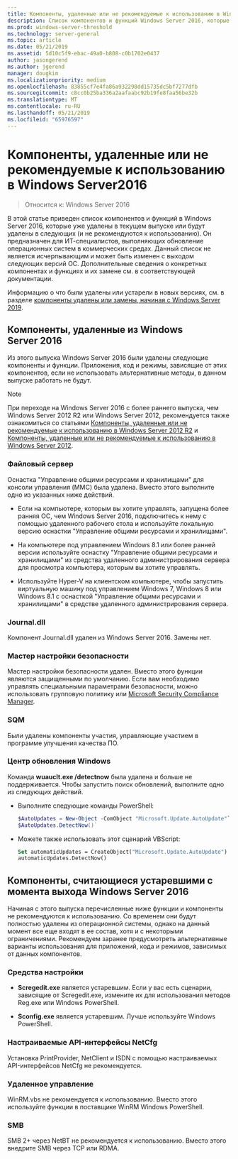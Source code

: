 ```yaml
---
title: Компоненты, удаленные или не рекомендуемые к использованию в Windows Server 2016
description: Список компонентов и функций Windows Server 2016, которые уже удалены из продукта в текущем выпуске или будут удалены в последующих выпусках (устаревшая версия). Он предназначен для ИТ-специалистов, выполняющих обновление операционных систем в коммерческих средах.
ms.prod: windows-server-threshold
ms.technology: server-general
ms.topic: article
ms.date: 05/21/2019
ms.assetid: 5d10c5f9-ebac-49a0-b808-c0b1702e0437
author: jasongerend
ms.author: jgerend
manager: dougkim
ms.localizationpriority: medium
ms.openlocfilehash: 83855cf7e4fa86a932298dd15735dc5bf7277dfb
ms.sourcegitcommit: c8cc0b25ba336a2aafaabc92b19fe8faa56be32b
ms.translationtype: MT
ms.contentlocale: ru-RU
ms.lasthandoff: 05/21/2019
ms.locfileid: "65976597"
---
```

# <a name="features-removed-or-deprecated-in--windows-server-2016"></a>Компоненты, удаленные или не рекомендуемые к использованию в Windows Server2016

>Относится к: Windows Server 2016

В этой статье приведен список компонентов и функций в Windows Server 2016, которые уже удалены в текущем выпуске или будут удалены в следующих (и не рекомендуются к использованию). Он предназначен для ИТ-специалистов, выполняющих обновление операционных систем в коммерческих средах. Данный список не является исчерпывающим и может быть изменен с выходом следующих версий ОС. Дополнительные сведения о конкретных компонентах и функциях и их замене см. в соответствующей документации.

Информацию о что были удалены или устарели в новых версиях, см. в разделе [компоненты удалены или замены, начиная с Windows Server 2019](../get-started-19/removed-features-19.md).

## <a name="features-removed-from-windows-server-2016"></a>Компоненты, удаленные из Windows Server 2016

Из этого выпуска Windows Server 2016 были удалены следующие компоненты и функции. Приложения, код и режимы, зависящие от этих компонентов, если не использовать альтернативные методы, в данном выпуске работать не будут.  

> [!NOTE]  
> При переходе на Windows Server 2016 с более раннего выпуска, чем Windows Server 2012 R2 или Windows Server 2012, рекомендуется также ознакомиться со статьями [Компоненты, удаленные или не рекомендуемые к использованию в Windows Server 2012 R2](https://technet.microsoft.com/library/dn303411.aspx) и [Компоненты, удаленные или не рекомендуемые к использованию в Windows Server 2012](https://technet.microsoft.com/library/hh831568.aspx).  


### <a name="file-server"></a>Файловый сервер  
Оснастка "Управление общими ресурсами и хранилищами" для консоли управления (MMC) была удалена. Вместо этого выполните одно из указанных ниже действий.  

-   Если на компьютере, которым вы хотите управлять, запущена более ранняя ОС, чем Windows Server 2016, подключитесь к нему с помощью удаленного рабочего стола и используйте локальную версию оснастки "Управление общими ресурсами и хранилищами".  

-   На компьютере под управлением Windows 8.1 или более ранней версии используйте оснастку "Управление общими ресурсами и хранилищами" из средства удаленного администрирования сервера для просмотра компьютера, которым вы хотите управлять.  

-   Используйте Hyper-V на клиентском компьютере, чтобы запустить виртуальную машину под управлением Windows 7, Windows 8 или Windows 8.1 с оснасткой "Управление общими ресурсами и хранилищами" в средстве удаленного администрирования сервера.  

### <a name="journaldll"></a>Journal.dll  
Компонент Journal.dll удален из Windows Server 2016. Замены нет.  

### <a name="security-configuration-wizard"></a>Мастер настройки безопасности  
Мастер настройки безопасности удален. Вместо этого функции являются защищенными по умолчанию. Если вам необходимо управлять специальными параметрами безопасности, можно использовать групповую политику или [Microsoft Security Compliance Manager](https://technet.microsoft.com/solutionaccelerators/cc835245.aspx).  

### <a name="sqm"></a>SQM  
Были удалены компоненты участия, управляющие участием в программе улучшения качества ПО. 

### <a name="windows-update"></a>Центр обновления Windows
Команда **wuauclt.exe /detectnow** была удалена и больше не поддерживается. Чтобы запустить поиск обновлений, выполните одно из следующих действий.

- Выполните следующие команды PowerShell:
    ````powershell
    $AutoUpdates = New-Object -ComObject "Microsoft.Update.AutoUpdate"`
    $AutoUpdates.DetectNow()` 
    ````

- Можете также использовать этот сценарий VBScript:
    ````vb
    Set automaticUpdates = CreateObject("Microsoft.Update.AutoUpdate")
    automaticUpdates.DetectNow()
    ````

## <a name="features-deprecated-starting-with-windows-server-2016"></a>Компоненты, считающиеся устаревшими с момента выхода Windows Server 2016 
Начиная с этого выпуска перечисленные ниже функции и компоненты не рекомендуются к использованию. Со временем они будут полностью удалены из операционной системы, однако на данный момент все еще входят в ее состав, хотя и с некоторыми ограничениями. Рекомендуем заранее предусмотреть альтернативные варианты использования для приложений, кода и режимов, зависимых от данных компонентов.  

### <a name="configuration-tools"></a>Средства настройки  

-   **Scregedit.exe** является устаревшим. Если у вас есть сценарии, зависящие от Scregedit.exe, измените их для использования методов Reg.exe или Windows PowerShell.  

-   **Sconfig.exe** является устаревшим. Лучше используйте Windows PowerShell.  

### <a name="netcfg-custom-apis"></a>Настраиваемые API-интерфейсы NetCfg  
Установка PrintProvider, NetClient и ISDN с помощью настраиваемых API-интерфейсов NetCfg не рекомендуется.  

### <a name="remote-management"></a>Удаленное управление  
WinRM.vbs не рекомендуется к использованию. Вместо этого используйте функции в поставщике WinRM Windows PowerShell.  

### <a name="smb"></a>SMB  
SMB 2+ через NetBT не рекомендуется к использованию. Вместо этого внедрите SMB через TCP или RDMA. 
